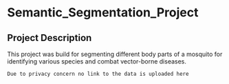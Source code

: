 # Semantic_Segmentation_Project

## Project Description

This project was build for segmenting different body parts of a mosquito for identifying various species and combat vector-borne diseases.

```Due to privacy concern no link to the data is uploaded here```
